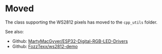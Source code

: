 # Moved
The class supporting the WS2812 pixels has moved to the `cpp_utils` folder.

See also:
* Github: [MartyMacGyver/ESP32-Digital-RGB-LED-Drivers](https://github.com/MartyMacGyver/ESP32-Digital-RGB-LED-Drivers)
* Github: [FozzTexx/ws2812-demo](https://github.com/FozzTexx/ws2812-demo)